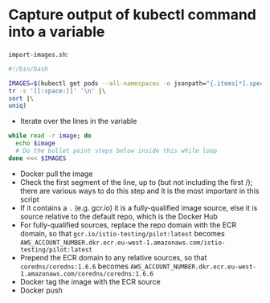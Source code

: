 # Capture output of kubectl command into a variable

`import-images.sh`:

```bash
#!/bin/bash

IMAGES=$(kubectl get pods --all-namespaces -o jsonpath="{.items[*].spec.containers[*].image}" |\
tr -s '[[:space:]]' '\n' |\
sort |\
uniq)

```

* Iterate over the lines in the variable

```bash
while read -r image; do
  echo $image
  # Do the bullet point steps below inside this while loop
done <<< $IMAGES
```

* Docker pull the image
* Check the first segment of the line, up to (but not including the first /); there are various ways to do this step and it is the most important in this script
* If it contains a `.` (e.g. gcr.io) it is a fully-qualified image source, else it is source relative to the default
repo, which is the Docker Hub
* For fully-qualified sources, replace the repo domain with the ECR domain, so that `gcr.io/istio-testing/pilot:latest` becomes
`AWS_ACCOUNT_NUMBER.dkr.ecr.eu-west-1.amazonaws.com/istio-testing/pilot:latest`
* Prepend the ECR domain to any relative sources, so that `coredns/coredns:1.6.6` becomes `AWS_ACCOUNT_NUMBER.dkr.ecr.eu-west-1.amazonaws.com/coredns/coredns:1.6.6`
* Docker tag the image with the ECR source
* Docker push

